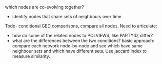 

which nodes are co-evolving together?
- identify nodes that share sets of neighbours over time



Todo- conditional GED comparisons, compare all nodes.
Need to articulate:
- how do some of the related nodes to POLVIEWS, like PARTYID, differ?
- what are the differences between the two conditions? basic approach: compare each network node-by-node and see which have same neighbour sets and which have different sets. Use jaccard index to measure similarity.
